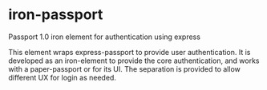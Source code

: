 # iron-passport
Passport 1.0 iron element for authentication using express

This element wraps express-passport to provide user authentication.
It is developed as an iron-element to provide the core authentication, and works with a paper-passport or 
for its UI. The separation is provided to allow different UX for login as needed.
